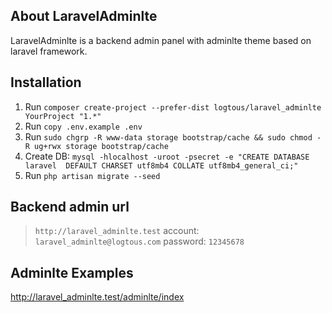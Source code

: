 ## About LaravelAdminlte

LaravelAdminlte is a backend admin panel with adminlte theme based on laravel framework.

## Installation
1. Run `composer create-project --prefer-dist logtous/laravel_adminlte YourProject "1.*"`
2. Run `copy .env.example .env`
3. Run `sudo chgrp -R www-data storage bootstrap/cache && sudo chmod -R ug+rwx storage bootstrap/cache`
4. Create DB: `mysql -hlocalhost -uroot -psecret -e "CREATE DATABASE laravel  DEFAULT CHARSET utf8mb4 COLLATE utf8mb4_general_ci;"`
5. Run `php artisan migrate --seed` 

## Backend admin url
>`http://laravel_adminlte.test`
account: `laravel_adminlte@logtous.com`
password: `12345678`


## Adminlte Examples
http://laravel_adminlte.test/adminlte/index
